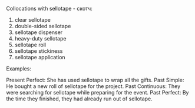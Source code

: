 Collocations with sellotape - скотч:

1. clear sellotape
2. double-sided sellotape
3. sellotape dispenser
4. heavy-duty sellotape
5. sellotape roll
6. sellotape stickiness
7. sellotape application

Examples:

Present Perfect: She has used sellotape to wrap all the gifts.
Past Simple: He bought a new roll of sellotape for the project.
Past Continuous: They were searching for sellotape while preparing for the event.
Past Perfect: By the time they finished, they had already run out of sellotape.